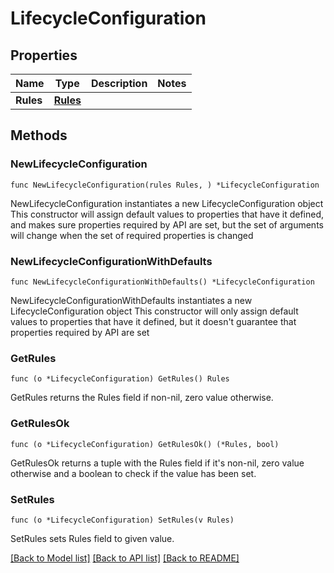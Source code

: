 # LifecycleConfiguration

## Properties

Name | Type | Description | Notes
------------ | ------------- | ------------- | -------------
**Rules** | [**Rules**](Rules.md) |  | 

## Methods

### NewLifecycleConfiguration

`func NewLifecycleConfiguration(rules Rules, ) *LifecycleConfiguration`

NewLifecycleConfiguration instantiates a new LifecycleConfiguration object
This constructor will assign default values to properties that have it defined,
and makes sure properties required by API are set, but the set of arguments
will change when the set of required properties is changed

### NewLifecycleConfigurationWithDefaults

`func NewLifecycleConfigurationWithDefaults() *LifecycleConfiguration`

NewLifecycleConfigurationWithDefaults instantiates a new LifecycleConfiguration object
This constructor will only assign default values to properties that have it defined,
but it doesn't guarantee that properties required by API are set

### GetRules

`func (o *LifecycleConfiguration) GetRules() Rules`

GetRules returns the Rules field if non-nil, zero value otherwise.

### GetRulesOk

`func (o *LifecycleConfiguration) GetRulesOk() (*Rules, bool)`

GetRulesOk returns a tuple with the Rules field if it's non-nil, zero value otherwise
and a boolean to check if the value has been set.

### SetRules

`func (o *LifecycleConfiguration) SetRules(v Rules)`

SetRules sets Rules field to given value.



[[Back to Model list]](../README.md#documentation-for-models) [[Back to API list]](../README.md#documentation-for-api-endpoints) [[Back to README]](../README.md)


